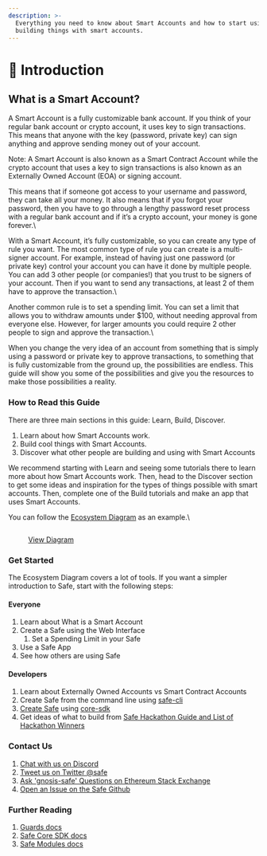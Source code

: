 ```yaml
---
description: >-
  Everything you need to know about Smart Accounts and how to start using and
  building things with smart accounts.
---
```


# 👋 Introduction

## What is a Smart Account?

A Smart Account is a fully customizable bank account. If you think of your regular bank account or crypto account, it uses key to sign transactions.  This means that anyone with the key (password, private key) can sign anything and approve sending money out of your account.&#x20;

Note:  A Smart Account is also known as a Smart Contract Account while the crypto account that uses a key to sign transactions is also known as an Externally Owned Account (EOA) or signing account.



This means that if someone got access to your username and password, they can take all your money. It also means that if you forgot your password, then you have to go through a lengthy password reset process with a regular bank account and if it’s a crypto account, your money is gone forever.\


With a Smart Account, it’s fully customizable, so you can create any type of rule you want. The most common type of rule you can create is a multi-signer account. For example, instead of having just one password (or private key) control your account you can have it done by multiple people. You can add 3 other people (or companies!) that you trust to be signers of your account. Then if you want to send any transactions, at least 2 of them have to approve the transaction.\


Another common rule is to set a spending limit. You can set a limit that allows you to withdraw amounts under $100, without needing approval from everyone else. However, for larger amounts you could require 2 other people to sign and approve the transaction.\


When you change the very idea of an account from something that is simply using a password or private key to approve transactions, to something that is fully customizable from the ground up, the possibilities are endless. This guide will show you some of the possibilities and give you the resources to make those possibilities a reality.

### How to Read this Guide



There are three main sections in this guide: Learn, Build, Discover.

1. Learn about how Smart Accounts work.
2. Build cool things with Smart Accounts.
3. Discover what other people are building and using with Smart Accounts



We recommend starting with Learn and seeing some tutorials there to learn more about how Smart Accounts work. Then, head to the Discover section to get some ideas and inspiration for the types of things possible with smart accounts. Then, complete one of the Build tutorials and make an app that uses Smart Accounts.



You can follow the [Ecosystem Diagram](https://viewer.diagrams.net/index.html?tags=%7B%7D\&target=blank\&highlight=0000ff\&edit=\_blank\&layers=1\&nav=1\&page-id=atRejJyS5DeNAtDboIeV\&title=Safe%20Diagrams.drawio#Uhttps%3A%2F%2Fdrive.google.com%2Fuc%3Fid%3D1WcTgdHoQttJ0K\_fV8mDg-RmDZRYGe3D-%26export%3Ddownload) as an example.\


<figure><img src="https://lh4.googleusercontent.com/sZ7_ekBa__Ii5buK0sZ_X-_n_QFGlgh0XUyjqGS1tSdOI5vRuE0rD1meT1c2fpoNECcc1MBBYZ0e8TVjxREgoxHTFUUO5XGORUNidDe5Qb27iKDtabJNugPcFtLxWUHVSSVTXE9f3kcYe84Ase5hpPDu3B7rE9DNWjMlelNk0Rsr_RKfwZ_Sd8fcmH15kw" alt=""><figcaption><p><a href="https://viewer.diagrams.net/?tags=%7B%7D&#x26;target=blank&#x26;highlight=0000ff&#x26;edit=_blank&#x26;layers=1&#x26;nav=1&#x26;page-id=atRejJyS5DeNAtDboIeV&#x26;title=Safe%20Diagrams.drawio#Uhttps%3A%2F%2Fdrive.google.com%2Fuc%3Fid%3D1WcTgdHoQttJ0K_fV8mDg-RmDZRYGe3D-%26export%3Ddownload">View Diagram</a></p></figcaption></figure>

### Get Started

The Ecosystem Diagram covers a lot of tools. If you want a simpler introduction to Safe, start with the following steps:

#### Everyone

1. Learn about What is a Smart Account
2. Create a Safe using the Web Interface
   1. Set a Spending Limit in your Safe
3. Use a Safe App
4. See how others are using Safe

#### Developers

1. Learn about Externally Owned Accounts vs Smart Contract Accounts
2. Create Safe from the command line using [safe-cli](https://github.com/5afe/safe-cli)
3. [Create Safe](https://github.com/safe-global/safe-core-sdk/tree/main/packages/safe-core-sdk#getting-started) using [core-sdk](https://github.com/safe-global/safe-core-sdk)
4. Get ideas of what to build from [Safe Hackathon Guide and List of Hackathon Winners](https://gnosis-safe.notion.site/Safe-Hackathon-Success-Guide-53d2fb3c29424b58b1c4407519a54930)

### Contact Us

1. [Chat with us on Discord](https://chat.safe.global/)
2. [Tweet us on Twitter @safe](https://twitter.com/safe)
3. [Ask 'gnosis-safe' Questions on Ethereum Stack Exchange](https://ethereum.stackexchange.com/questions/tagged/gnosis-safe)
4. [Open an Issue on the Safe Github](https://github.com/safe-global)

### Further Reading

1. [Guards docs](https://docs.gnosis-safe.io/contracts/guards)
2. [Safe Core SDK docs](https://docs.gnosis-safe.io/build/sdks/core-sdk)
3. [Safe Modules docs](https://docs.gnosis-safe.io/build/sdks/core-sdk)


